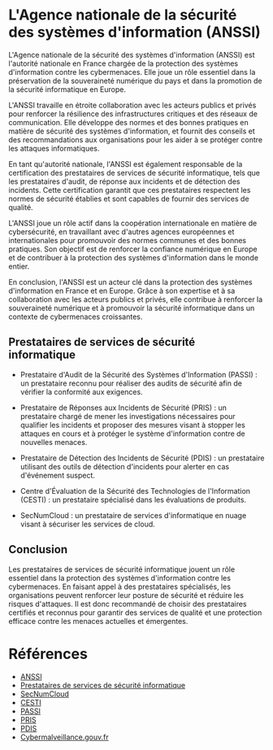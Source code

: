 # L'Agence nationale de la sécurité des systèmes d'information (ANSSI)

L'Agence nationale de la sécurité des systèmes d'information (ANSSI) est l'autorité nationale en France chargée de la protection des systèmes d'information contre les cybermenaces. Elle joue un rôle essentiel dans la préservation de la souveraineté numérique du pays et dans la promotion de la sécurité informatique en Europe.

L'ANSSI travaille en étroite collaboration avec les acteurs publics et privés pour renforcer la résilience des infrastructures critiques et des réseaux de communication. Elle développe des normes et des bonnes pratiques en matière de sécurité des systèmes d'information, et fournit des conseils et des recommandations aux organisations pour les aider à se protéger contre les attaques informatiques.

En tant qu'autorité nationale, l'ANSSI est également responsable de la certification des prestataires de services de sécurité informatique, tels que les prestataires d'audit, de réponse aux incidents et de détection des incidents. Cette certification garantit que ces prestataires respectent les normes de sécurité établies et sont capables de fournir des services de qualité.

L'ANSSI joue un rôle actif dans la coopération internationale en matière de cybersécurité, en travaillant avec d'autres agences européennes et internationales pour promouvoir des normes communes et des bonnes pratiques. Son objectif est de renforcer la confiance numérique en Europe et de contribuer à la protection des systèmes d'information dans le monde entier.

En conclusion, l'ANSSI est un acteur clé dans la protection des systèmes d'information en France et en Europe. Grâce à son expertise et à sa collaboration avec les acteurs publics et privés, elle contribue à renforcer la souveraineté numérique et à promouvoir la sécurité informatique dans un contexte de cybermenaces croissantes.

## Prestataires de services de sécurité informatique

- Prestataire d'Audit de la Sécurité des Systèmes d'Information (PASSI) : un prestataire reconnu pour réaliser des audits de sécurité afin de vérifier la conformité aux exigences.

- Prestataire de Réponses aux Incidents de Sécurité (PRIS) : un prestataire chargé de mener les investigations nécessaires pour qualifier les incidents et proposer des mesures visant à stopper les attaques en cours et à protéger le système d'information contre de nouvelles menaces.

- Prestataire de Détection des Incidents de Sécurité (PDIS) : un prestataire utilisant des outils de détection d'incidents pour alerter en cas d'événement suspect.

- Centre d'Évaluation de la Sécurité des Technologies de l'Information (CESTI) : un prestataire spécialisé dans les évaluations de produits.

- SecNumCloud : un prestataire de services d'informatique en nuage visant à sécuriser les services de cloud.

## Conclusion

Les prestataires de services de sécurité informatique jouent un rôle essentiel dans la protection des systèmes d'information contre les cybermenaces. En faisant appel à des prestataires spécialisés, les organisations peuvent renforcer leur posture de sécurité et réduire les risques d'attaques. Il est donc recommandé de choisir des prestataires certifiés et reconnus pour garantir des services de qualité et une protection efficace contre les menaces actuelles et émergentes.


# Références

- [ANSSI](https://www.ssi.gouv.fr/)
- [Prestataires de services de sécurité informatique](https://www.ssi.gouv.fr/agence/prestataires-de-services-de-securite-informatique/)
- [SecNumCloud](https://www.ssi.gouv.fr/agence/secnumcloud/)
- [CESTI](https://www.ssi.gouv.fr/agence/cesti/)
- [PASSI](https://www.ssi.gouv.fr/agence/prestataires-de-services-de-securite-informatique/passi/)
- [PRIS](https://www.ssi.gouv.fr/agence/prestataires-de-services-de-securite-informatique/pris/)
- [PDIS](https://www.ssi.gouv.fr/agence/prestataires-de-services-de-securite-informatique/pdis/)
- [Cybermalveillance.gouv.fr](https://www.cybermalveillance.gouv.fr/)
